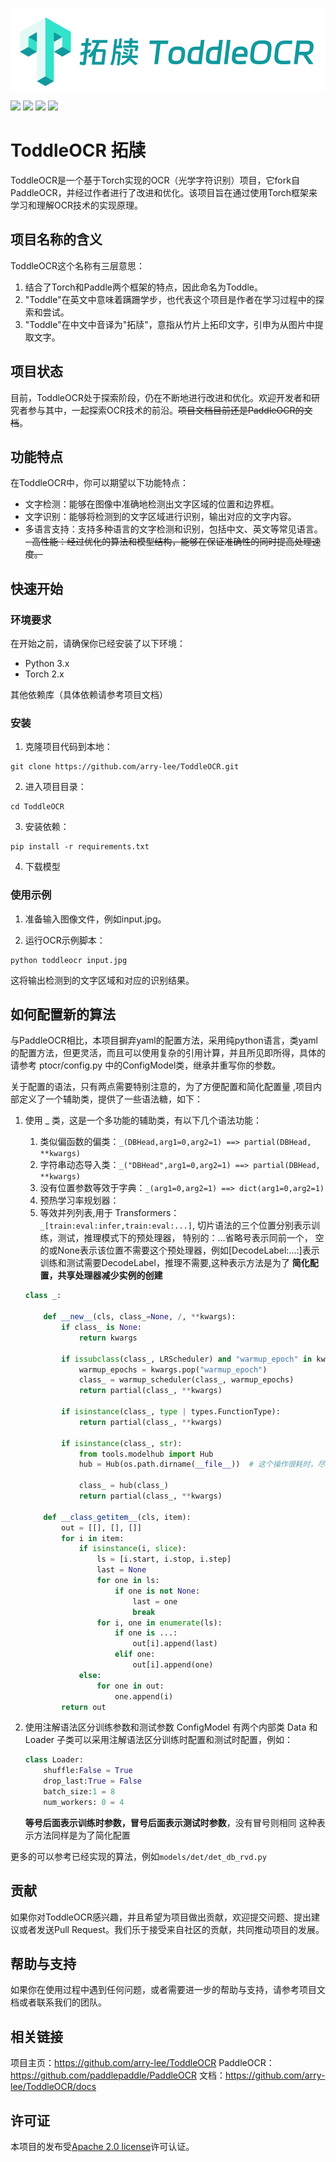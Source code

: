 <p align="center">
 <img src="docs/toddleocr.png" align="middle" width = "600"/>
<p align="center">
<p align="left">
    <a href="./LICENSE"><img src="https://img.shields.io/badge/license-Apache%202-dfd.svg"></a>
    <a href=""><img src="https://img.shields.io/badge/python-3.7+-aff.svg"></a>
    <a href=""><img src="https://img.shields.io/badge/os-linux%2C%20win%2C%20mac-pink.svg"></a>
    <a href="https://github.com/arry-lee/ToddleOCR/stargazers"><img src="https://img.shields.io/github/stars/arry-lee/ToddleOCR?color=ccf"></a>
</p>

# ToddleOCR 拓牍

ToddleOCR是一个基于Torch实现的OCR（光学字符识别）项目，它fork自PaddleOCR，并经过作者进行了改进和优化。该项目旨在通过使用Torch框架来学习和理解OCR技术的实现原理。

## 项目名称的含义

ToddleOCR这个名称有三层意思：

1. 结合了Torch和Paddle两个框架的特点，因此命名为Toddle。
2. "Toddle"在英文中意味着蹒跚学步，也代表这个项目是作者在学习过程中的探索和尝试。
3. "Toddle"在中文中音译为"拓牍"，意指从竹片上拓印文字，引申为从图片中提取文字。

## 项目状态

目前，ToddleOCR处于探索阶段，仍在不断地进行改进和优化。欢迎开发者和研究者参与其中，一起探索OCR技术的前沿。~~项目文档目前还是PaddleOCR的文档~~。

## 功能特点

在ToddleOCR中，你可以期望以下功能特点：

- 文字检测：能够在图像中准确地检测出文字区域的位置和边界框。
- 文字识别：能够将检测到的文字区域进行识别，输出对应的文字内容。
- 多语言支持：支持多种语言的文字检测和识别，包括中文、英文等常见语言。
~~- 高性能：经过优化的算法和模型结构，能够在保证准确性的同时提高处理速度。~~

## 快速开始

### 环境要求

在开始之前，请确保你已经安装了以下环境：

* Python 3.x
* Torch 2.x

其他依赖库（具体依赖请参考项目文档）

### 安装

1. 克隆项目代码到本地：

```shell
git clone https://github.com/arry-lee/ToddleOCR.git
```

2. 进入项目目录：

```shell
cd ToddleOCR
```

3. 安装依赖：

```shell
pip install -r requirements.txt
```

4. 下载模型

### 使用示例

1. 准备输入图像文件，例如input.jpg。

2. 运行OCR示例脚本：

```shell
python toddleocr input.jpg
```

这将输出检测到的文字区域和对应的识别结果。

## 如何配置新的算法

与PaddleOCR相比，本项目摒弃yaml的配置方法，采用纯python语言，类yaml的配置方法，但更灵活，而且可以使用复杂的引用计算，并且所见即所得，具体的请参考
ptocr/config.py 中的ConfigModel类，继承并重写你的参数。

关于配置的语法，只有两点需要特别注意的，为了方便配置和简化配置量 ,项目内部定义了一个辅助类，提供了一些语法糖，如下：

1. 使用 _ 类，这是一个多功能的辅助类，有以下几个语法功能：
    1. 类似偏函数的偏类：`_(DBHead,arg1=0,arg2=1) ==> partial(DBHead, **kwargs)`
    2. 字符串动态导入类：`_("DBHead",arg1=0,arg2=1) ==> partial(DBHead, **kwargs)`
    3. 没有位置参数等效于字典：`_(arg1=0,arg2=1) ==> dict(arg1=0,arg2=1)`
    4. 预热学习率规划器：
    5. 等效并列列表,用于 Transformers： `_[train:eval:infer,train:eval:...]`,
       切片语法的三个位置分别表示训练，测试，推理模式下的预处理器，
       特别的：...省略号表示同前一个，
       空的或None表示该位置不需要这个预处理器，例如[DecodeLabel:...:]表示训练和测试需要DecodeLabel，推理不需要,这种表示方法是为了
       **简化配置，共享处理器减少实例的创建**

    ```python
    class _:
    
        def __new__(cls, class_=None, /, **kwargs):
            if class_ is None:
                return kwargs
    
            if issubclass(class_, LRScheduler) and "warmup_epoch" in kwargs:
                warmup_epochs = kwargs.pop("warmup_epoch")
                class_ = warmup_scheduler(class_, warmup_epochs)
                return partial(class_, **kwargs)
    
            if isinstance(class_, type | types.FunctionType):
                return partial(class_, **kwargs)
    
            if isinstance(class_, str):
                from tools.modelhub import Hub
                hub = Hub(os.path.dirname(__file__))  # 这个操作很耗时，尽量不使用字符串形式的导入
    
                class_ = hub(class_)
                return partial(class_, **kwargs)
    
        def __class_getitem__(cls, item):
            out = [[], [], []]
            for i in item:
                if isinstance(i, slice):
                    ls = [i.start, i.stop, i.step]
                    last = None
                    for one in ls:
                        if one is not None:
                            last = one
                            break
                    for i, one in enumerate(ls):
                        if one is ...:
                            out[i].append(last)
                        elif one:
                            out[i].append(one)
                else:
                    for one in out:
                        one.append(i)
            return out
    ```

2. 使用注解语法区分训练参数和测试参数
   ConfigModel 有两个内部类 Data 和 Loader 子类可以采用注解语法区分训练时配置和测试时配置，例如：
    ```python
    class Loader:
        shuffle:False = True
        drop_last:True = False
        batch_size:1 = 8
        num_workers: 0 = 4
   ```
   **等号后面表示训练时参数，冒号后面表示测试时参数**，没有冒号则相同
   这种表示方法同样是为了简化配置

更多的可以参考已经实现的算法，例如`models/det/det_db_rvd.py`

## 贡献

如果你对ToddleOCR感兴趣，并且希望为项目做出贡献，欢迎提交问题、提出建议或者发送Pull Request。我们乐于接受来自社区的贡献，共同推动项目的发展。

## 帮助与支持

如果你在使用过程中遇到任何问题，或者需要进一步的帮助与支持，请参考项目文档或者联系我们的团队。

## 相关链接

项目主页：https://github.com/arry-lee/ToddleOCR
PaddleOCR：https://github.com/paddlepaddle/PaddleOCR
文档：https://github.com/arry-lee/ToddleOCR/docs

## 许可证

本项目的发布受<a href="https://github.com/arry-lee/ToddleOCR/blob/torchocr/LICENSE">Apache 2.0 license</a>许可认证。
